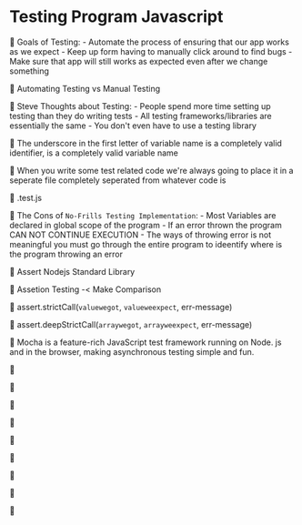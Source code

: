 # Testing Program Javascript

📌 Goals of Testing:
    - Automate the process of   ensuring that our app works as we expect
    - Keep up form having to manually click around to find bugs
    -Make sure that app will still works as expected even after we change something

📌 Automating Testing vs Manual Testing

📌 Steve Thoughts about Testing:
    - People spend more time setting up testing than they do writing tests
    - All testing frameworks/libraries are essentially the same
    - You don't even have to use a testing library

📌 The underscore in the first letter of variable name is a completely valid identifier, is a completely valid variable name

📌 When you write some test related code we're always going to place it in a seperate file completely seperated from whatever code is

📌 <file-name-to-test>.test.js

📌 The Cons of `No-Frills Testing Implementation`:
    - Most Variables are declared in global scope of the program
    - If an error thrown the program CAN NOT CONTINUE EXECUTION
    - The ways of throwing error is not meaningful you must go through the entire program to ideentify where is the program throwing an error

📌 Assert Nodejs Standard Library <Ass>

📌 Assetion Testing -< Make Comparison

📌 assert.strictCall(`valuewegot`, `valueweexpect`, err-message)

📌 assert.deepStrictCall(`arraywegot`, `arrayweexpect`, err-message)

📌 Mocha is a feature-rich JavaScript test framework running on Node. js and in the browser, making asynchronous testing simple and fun. 

📌

📌

📌

📌

📌

📌

📌

📌

📌